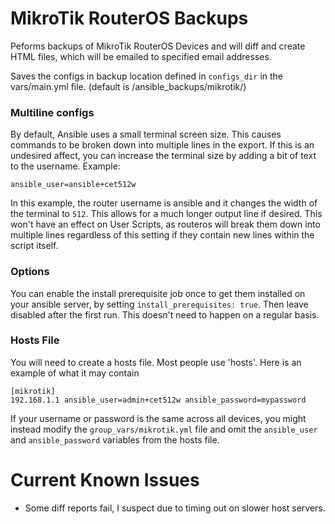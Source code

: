 # MikroTik RouterOS Backups

Peforms backups of MikroTik RouterOS Devices and will diff and create HTML files, which will be emailed to specified email addresses.

Saves the configs in backup location defined in ```configs_dir``` in the vars/main.yml file. (default is /ansible_backups/mikrotik/)

### Multiline configs
By default, Ansible uses a small terminal screen size.  This causes commands to be broken down into multiple lines in the export.  If this is an undesired affect, you can increase the terminal size by adding a bit of text to the username.
Example:
```
ansible_user=ansible+cet512w
```
In this example, the router username is ansible and it changes the width of the terminal to `512`.  This allows for a much longer output line if desired.  This won't have an effect on User Scripts, as routeros will break them down into multiple lines regardless of this setting if they contain new lines within the script itself.

### Options
You can enable the install prerequisite job once to get them installed on your ansible server, by setting `install_prerequisites: true`. Then leave disabled after the first run. This doesn't need to happen on a regular basis.

### Hosts File
You will need to create a hosts file.  Most people use 'hosts'.  Here is an example of what it may contain
```
[mikrotik]
192.168.1.1 ansible_user=admin+cet512w ansible_password=mypassword
```

If your username or password is the same across all devices, you might instead modify the `group_vars/mikrotik.yml` file and omit the `ansible_user` and `ansible_password` variables from the hosts file.


# Current Known Issues

* Some diff reports fail, I suspect due to timing out on slower host servers.
